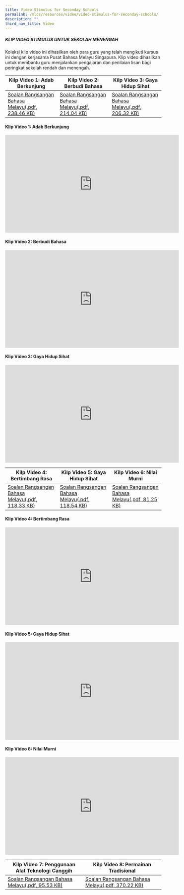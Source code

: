 ```yaml
---
title: Video Stimulus for Seconday Schools
permalink: /mlcs/resources/video/video-stimulus-for-seconday-schools/
description: ""
third_nav_title: Video
---
```

##### KLIP VIDEO STIMULUS UNTUK SEKOLAH MENENGAH

Koleksi klip video ini dihasilkan oleh para guru yang telah mengikuti kursus ini dengan kerjasama Pusat Bahasa Melayu Singapura. Klip video dihasilkan untuk membantu guru menjalankan pengajaran dan penilaian lisan bagi peringkat sekolah rendah dan menengah.

| Kilp Video 1: Adab Berkunjung | Kilp Video 2: Berbudi Bahasa | Kilp Video 3: Gaya Hidup Sihat |
| --- | --- | --- |
| [Soalan Rangsangan Bahasa Melayu(.pdf, 238.46 KB)](/files/adab_berkunjung.pdf) | [Soalan Rangsangan Bahasa Melayu(.pdf, 214.04 KB)](/files/berbudi_bahasa.pdf) | [Soalan Rangsangan Bahasa Melayu(.pdf, 206.32 KB)](/files/gaya_hidup_sihat.pdf) |

#### Klip Video 1: Adab Berkunjung

<iframe width="560" height="315" src="https://www.youtube.com/embed/qRQZ_vGAPvs" title="YouTube video player" frameborder="0" allow="accelerometer; autoplay; clipboard-write; encrypted-media; gyroscope; picture-in-picture" allowfullscreen></iframe>

#### Klip Video 2: Berbudi Bahasa

<iframe width="560" height="315" src="https://www.youtube.com/embed/1wn_aW68DCw" title="YouTube video player" frameborder="0" allow="accelerometer; autoplay; clipboard-write; encrypted-media; gyroscope; picture-in-picture" allowfullscreen></iframe>

#### Klip Video 3: Gaya Hidup Sihat

<iframe width="560" height="315" src="https://www.youtube.com/embed/U3uTmk-LcfA" title="YouTube video player" frameborder="0" allow="accelerometer; autoplay; clipboard-write; encrypted-media; gyroscope; picture-in-picture" allowfullscreen></iframe>

| Kilp Video 4: Bertimbang Rasa | Kilp Video 5: Gaya Hidup Sihat | Kilp Video 6: Nilai Murni |
| --- | --- | --- |
| [Soalan Rangsangan Bahasa Melayu(.pdf, 118.33 KB)](/files/soalan_rangsangan_bertimbang_rasa_gce_o_level.pdf) | [Soalan Rangsangan Bahasa Melayu(.pdf, 118.54 KB)](/files/soalan_rangsangan_gaya_hidup_sihat_-_normal_teknikal.pdf) | [Soalan Rangsangan Bahasa Melayu(.pdf, 81.25 KB)](/files/soalan_rangsangan_nilai_murni_-_gce_o_level.pdf) |

#### Klip Video 4: Bertimbang Rasa

<iframe width="560" height="315" src="https://www.youtube.com/embed/a537HNUh4VQ" title="YouTube video player" frameborder="0" allow="accelerometer; autoplay; clipboard-write; encrypted-media; gyroscope; picture-in-picture" allowfullscreen></iframe>

#### Klip Video 5: Gaya Hidup Sihat

<iframe width="560" height="315" src="https://www.youtube.com/embed/YlRa5LiAHfQ" title="YouTube video player" frameborder="0" allow="accelerometer; autoplay; clipboard-write; encrypted-media; gyroscope; picture-in-picture" allowfullscreen></iframe>

#### Klip Video 6: Nilai Murni

<iframe width="560" height="315" src="https://www.youtube.com/embed/uHaa2vwjyeE" title="YouTube video player" frameborder="0" allow="accelerometer; autoplay; clipboard-write; encrypted-media; gyroscope; picture-in-picture" allowfullscreen></iframe>

| Kilp Video 7: Penggunaan Alat Teknologi Canggih | Kilp Video 8: Permainan Tradisional |
| --- | --- |
| [Soalan Rangsangan Bahasa Melayu(.pdf, 95.53 KB)](/files/soalan_rangsangan_penggunaan_alat_teknologi_canggih_-_gce_o_level.pdf) | [Soalan Rangsangan Bahasa Melayu(.pdf, 370.22 KB)](/files/soalan_rangsangan_permainan_tradisional_gce_o_level.pdf) |